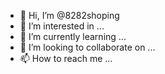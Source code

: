 - 👋 Hi, I’m @8282shoping
- 👀 I’m interested in ...
- 🌱 I’m currently learning ...
- 💞️ I’m looking to collaborate on ...
- 📫 How to reach me ...

<!---
8282shoping/8282shoping is a ✨ special ✨ repository because its `README.md` (this file) appears on your GitHub profile.
You can click the Preview link to take a look at your changes.
--->
